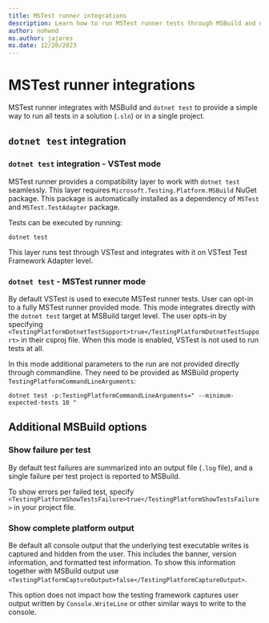 ```yaml
---
title: MSTest runner integrations
description: Learn how to run MSTest runner tests through MSBuild and dotnet test.
author: nohwnd
ms.author: jajares
ms.date: 12/20/2023
---
```


# MSTest runner integrations

MSTest runner integrates with MSBuild and `dotnet test` to provide a simple way to run all tests in a solution (`.sln`) or in a single project.

## `dotnet test` integration

### `dotnet test` integration - VSTest mode

MSTest runner provides a compatibility layer to work with `dotnet test` seamlessly. This layer requires `Microsoft.Testing.Platform.MSBuild` NuGet package. This package is automatically installed as a dependency of `MSTest` and `MSTest.TestAdapter` package.

Tests can be executed by running:

```
dotnet test
```

This layer runs test through VSTest and integrates with it on VSTest Test Framework Adapter level.

### `dotnet test` - MSTest runner mode

By default VSTest is used to execute MSTest runner tests. User can opt-in to a fully MSTest runner provided mode. This mode integrates directly with the `dotnet test` target at MSBuild target level. The user opts-in by specifying `<TestingPlatformDotnetTestSupport>true</TestingPlatformDotnetTestSupport>` in their csproj file. When this mode is enabled, VSTest is not used to run tests at all.

In this mode additional parameters to the run are not provided directly through commandline. They need to be provided as MSBuild property `TestingPlatformCommandLineArguments`:

```
dotnet test -p:TestingPlatformCommandLineArguments=" --minimum-expected-tests 10 "
```

## Additional MSBuild options

### Show failure per test

By default test failures are summarized into an output file (`.log` file), and a single failure per test project is reported to MSBuild.

To show errors per failed test, specify
`<TestingPlatformShowTestsFailure>true</TestingPlatformShowTestsFailure>` in your project file.

### Show complete platform output

Be default all console output that the underlying test executable writes is captured and hidden from the user. This includes the banner, version information, and formatted test information. To show this information together with MSBuild output use
`<TestingPlatformCaptureOutput>false</TestingPlatformCaptureOutput>`.

This option does not impact how the testing framework captures user output written by `Console.WriteLine` or other similar ways to write to the console.
